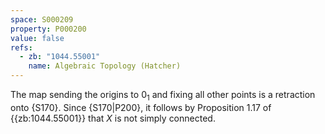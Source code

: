 ```yaml
---
space: S000209
property: P000200
value: false
refs:
  - zb: "1044.55001"
    name: Algebraic Topology (Hatcher)
---
```


The map sending the origins to $0_1$ and fixing all other points is a retraction onto {S170}. Since {S170|P200}, it follows by Proposition 1.17 of {{zb:1044.55001}} that $X$ is not simply connected.
